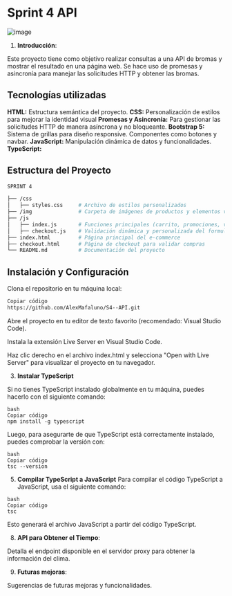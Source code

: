 # Sprint 4 API

![image](https://github.com/user-attachments/assets/a5674670-64d9-4d19-b465-5d6bd891f9f7)


1. **Introducción**:

Este proyecto tiene como objetivo realizar consultas a una API de bromas y mostrar el resultado en una página web. 
Se hace uso de promesas y asincronía para manejar las solicitudes HTTP y obtener las bromas.

## Tecnologías utilizadas

**HTML:** Estructura semántica del proyecto.
**CSS:** Personalización de estilos para mejorar la identidad visual
**Promesas y Asincronía:** Para gestionar las solicitudes HTTP de manera asíncrona y no bloqueante.
**Bootstrap 5:** Sistema de grillas para diseño responsive. Componentes como botones y navbar.
**JavaScript:** Manipulación dinámica de datos y funcionalidades.
**TypeScript:**

## Estructura del Proyecto

```bash
SPRINT 4

├── /css
│   ├── styles.css     # Archivo de estilos personalizados
├── /img               # Carpeta de imágenes de productos y elementos visuales
├── /js
│   ├── index.js       # Funciones principales (carrito, promociones, validaciones)
│   ├── checkout.js    # Validación dinámica y personalizada del formulario
├── index.html         # Página principal del e-commerce
├── checkout.html      # Página de checkout para validar compras
└── README.md          # Documentación del proyecto
```
## Instalación y Configuración
Clona el repositorio en tu máquina local:

```bash
Copiar código
https://github.com/AlexMafaluno/S4--API.git

```
Abre el proyecto en tu editor de texto favorito (recomendado: Visual Studio Code).

Instala la extensión Live Server en Visual Studio Code.

Haz clic derecho en el archivo index.html y selecciona "Open with Live Server" para visualizar el proyecto en tu navegador.



3. **Instalar TypeScript**

Si no tienes TypeScript instalado globalmente en tu máquina, puedes hacerlo con el siguiente comando:
```
bash
Copiar código
npm install -g typescript
```
Luego, para asegurarte de que TypeScript está correctamente instalado, puedes comprobar la versión con:

```
bash
Copiar código
tsc --version
```
5. **Compilar TypeScript a JavaScript**
Para compilar el código TypeScript a JavaScript, usa el siguiente comando:
```
bash
Copiar código
tsc
```
Esto generará el archivo JavaScript a partir del código TypeScript.


8. **API para Obtener el Tiempo**:

Detalla el endpoint disponible en el servidor proxy para obtener la información del clima.

9. **Futuras mejoras**:

Sugerencias de futuras mejoras y funcionalidades.
